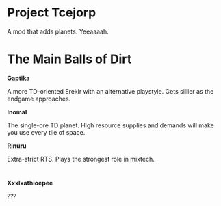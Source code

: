 # Project Tcejorp
A mod that adds planets. Yeeaaaah.
# The Main Balls of Dirt
**Gaptika**



A more TD-oriented Erekir with an alternative playstyle. Gets sillier as the endgame approaches.

**Inomal**



The single-ore TD planet. High resource supplies and demands will make you use every tile of space.

**Rinuru**



Extra-strict RTS. Plays the strongest role in mixtech.
#
**Xxxlxathioepee**



???
